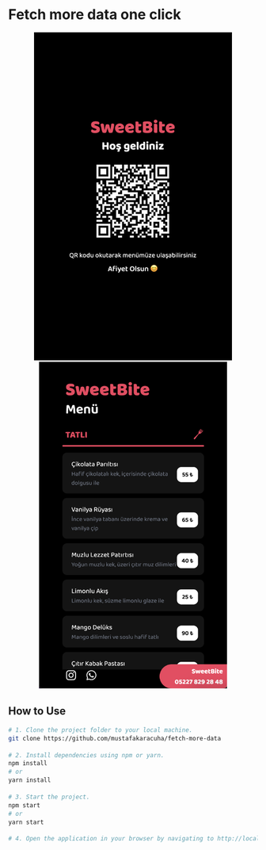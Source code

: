 # Fetch more data one click

<p align="center">
  <img src="https://github.com/mustafakaracuha/SweetBite-qrmenu/blob/main/src/assets/app/1.png" alt="Home" width="400" />
  <img src="https://github.com/mustafakaracuha/SweetBite-qrmenu/blob/main/src/assets/app/3.png" alt="Detail" width="380" />
</p>


## How to Use

```bash
# 1. Clone the project folder to your local machine.
git clone https://github.com/mustafakaracuha/fetch-more-data

# 2. Install dependencies using npm or yarn.
npm install
# or
yarn install

# 3. Start the project.
npm start
# or
yarn start

# 4. Open the application in your browser by navigating to http://localhost:5173.
